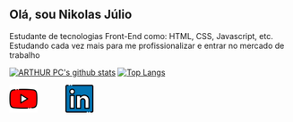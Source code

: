 ## Olá, sou Nikolas Júlio

Estudante de tecnologias Front-End como: HTML, CSS, Javascript, etc. Estudando cada vez mais para me profissionalizar e entrar no mercado de trabalho

[![ARTHUR PC's github stats](https://github-readme-stats.vercel.app/api?username=arthurpc03&show_icons=true&theme=radical&bg_color=30,0d0d0d,191919&title_color=fff&text_color=fff&icon_color=79ff97)](https://github.com/anuraghazra/github-readme-stats)
[![Top Langs](https://github-readme-stats.vercel.app/api/top-langs/?username=arthurpc03&layout=compact&theme=radical&bg_color=30,0d0d0d,191919&title_color=fff&text_color=fff&icon_color=79ff97)](https://github.com/anuraghazra/github-readme-stats)
<div style="align-self: center;align-items: center; display: flex; justify-content: space-between; width: 150px;" >
  <a href="https://www.youtube.com/c/arthurpc">
    <img src="https://github.com/ARTHURPC03/ARTHURPC03/raw/master/github/youtube.png" alt="YouTube" height="50">
  </a>
  <a href="https://www.linkedin.com/in/arthurpc03/">
    <img src="https://github.com/ARTHURPC03/ARTHURPC03/raw/master/github/linkedin.png" alt="LinkedIn" height="50">
  </a>
</div>
</div>
